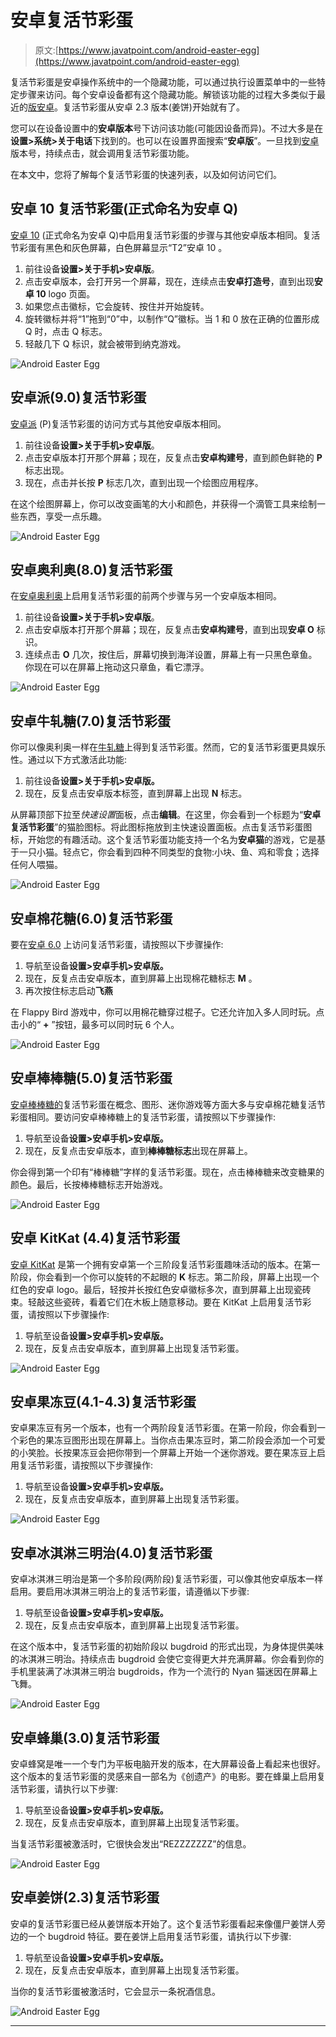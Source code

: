 # 安卓复活节彩蛋

> 原文:[https://www.javatpoint.com/android-easter-egg](https://www.javatpoint.com/android-easter-egg)

复活节彩蛋是安卓操作系统中的一个隐藏功能，可以通过执行设置菜单中的一些特定步骤来访问。每个安卓设备都有这个隐藏功能。解锁该功能的过程大多类似于最近的[版安卓](https://www.javatpoint.com/android-versions)。复活节彩蛋从安卓 2.3 版本(姜饼)开始就有了。

您可以在设备设置中的**安卓版本**号下访问该功能(可能因设备而异)。不过大多是在**设置>系统>关于电话**下找到的。也可以在设置界面搜索“**安卓版**”。一旦找到[安卓](https://www.javatpoint.com/android-tutorial)版本号，持续点击，就会调用复活节彩蛋功能。

在本文中，您将了解每个复活节彩蛋的快速列表，以及如何访问它们。

## 安卓 10 复活节彩蛋(正式命名为安卓 Q)

[安卓 10](https://www.javatpoint.com/android-10) (正式命名为安卓 Q)中启用复活节彩蛋的步骤与其他安卓版本相同。复活节彩蛋有黑色和灰色屏幕，白色屏幕显示“T2”安卓 10 。

1.  前往设备**设置>关于手机>安卓版**。
2.  点击安卓版本，会打开另一个屏幕，现在，连续点击**安卓打造号**，直到出现**安卓 10** logo 页面。
3.  如果您点击徽标，它会旋转、按住并开始旋转。
4.  旋转徽标并将“1”拖到“0”中，以制作“Q”徽标。当 1 和 0 放在正确的位置形成 Q 时，点击 Q 标志。
5.  轻敲几下 Q 标识，就会被带到纳克游戏。

![Android Easter Egg](../Images/0de34f3548367c7a14fb8cd5cec1c4b1.png)

## 安卓派(9.0)复活节彩蛋

[安卓派](https://www.javatpoint.com/android-pie) (P)复活节彩蛋的访问方式与其他安卓版本相同。

1.  前往设备**设置>关于手机>安卓版**。
2.  点击安卓版本打开那个屏幕；现在，反复点击**安卓构建号**，直到颜色鲜艳的 **P** 标志出现。
3.  现在，点击并长按 **P** 标志几次，直到出现一个绘图应用程序。

在这个绘图屏幕上，你可以改变画笔的大小和颜色，并获得一个滴管工具来绘制一些东西，享受一点乐趣。

![Android Easter Egg](../Images/81f6d3ba73fecff37fa3e8b9e058dd7f.png)

## 安卓奥利奥(8.0)复活节彩蛋

在[安卓奥利奥](https://www.javatpoint.com/android-oreo)上启用复活节彩蛋的前两个步骤与另一个安卓版本相同。

1.  前往设备**设置>关于手机>安卓版**。
2.  点击安卓版本打开那个屏幕；现在，反复点击**安卓构建号**，直到出现**安卓 O** 标识。
3.  连续点击 **O** 几次，按住后，屏幕切换到海洋设置，屏幕上有一只黑色章鱼。你现在可以在屏幕上拖动这只章鱼，看它漂浮。

![Android Easter Egg](../Images/36c2e56686411315f3b31a3a7f5a1f33.png)

## 安卓牛轧糖(7.0)复活节彩蛋

你可以像奥利奥一样在[牛轧糖](https://www.javatpoint.com/android-nougat)上得到复活节彩蛋。然而，它的复活节彩蛋更具娱乐性。通过以下方式激活此功能:

1.  前往设备**设置>关于手机>安卓版。**
2.  现在，反复点击安卓版本标签，直到屏幕上出现 **N** 标志。

从屏幕顶部下拉至*快速设置*面板，点击**编辑**。在这里，你会看到一个标题为“**安卓复活节彩蛋**”的猫脸图标。将此图标拖放到主快速设置面板。点击复活节彩蛋图标，开始您的有趣活动。这个复活节彩蛋功能支持一个名为**安卓猫**的游戏，它是基于一只小猫。轻点它，你会看到四种不同类型的食物:小块、鱼、鸡和零食；选择任何人喂猫。

![Android Easter Egg](../Images/fdd523e4f44cca65d1c62063f32eea4b.png)

## 安卓棉花糖(6.0)复活节彩蛋

要在[安卓 6.0](https://www.javatpoint.com/android-marshmallow) 上访问复活节彩蛋，请按照以下步骤操作:

1.  导航至设备**设置>安卓手机>安卓版。**
2.  现在，反复点击安卓版本，直到屏幕上出现棉花糖标志 **M** 。
3.  再次按住标志启动**飞燕**

在 Flappy Bird 游戏中，你可以用棉花糖穿过棍子。它还允许加入多人同时玩。点击小的“ **+** ”按钮，最多可以同时玩 6 个人。

![Android Easter Egg](../Images/69dab7ff2c74f9cdf7bfc69f5a41b572.png)

## 安卓棒棒糖(5.0)复活节彩蛋

[安卓棒棒糖的](https://www.javatpoint.com/android-lollipop)复活节彩蛋在概念、图形、迷你游戏等方面大多与安卓棉花糖复活节彩蛋相同。要访问安卓棒棒糖上的复活节彩蛋，请按照以下步骤操作:

1.  导航至设备**设置>安卓手机>安卓版。**
2.  现在，反复点击安卓版本，直到**棒棒糖标志**出现在屏幕上。

你会得到第一个印有“棒棒糖”字样的复活节彩蛋。现在，点击棒棒糖来改变糖果的颜色。最后，长按棒棒糖标志开始游戏。

![Android Easter Egg](../Images/7c7159860b8a06405e9ab071cc86b792.png)

## 安卓 KitKat (4.4)复活节彩蛋

[安卓 KitKat](https://www.javatpoint.com/android-kitkat) 是第一个拥有安卓第一个三阶段复活节彩蛋趣味活动的版本。在第一阶段，你会看到一个你可以旋转的不起眼的 **K** 标志。第二阶段，屏幕上出现一个红色的安卓 logo。最后，轻按并长按红色安卓徽标多次，直到屏幕上出现瓷砖束。轻敲这些瓷砖，看着它们在木板上随意移动。要在 KitKat 上启用复活节彩蛋，请按照以下步骤操作:

1.  导航至设备**设置>安卓手机>安卓版。**
2.  现在，反复点击安卓版本，直到屏幕上出现复活节彩蛋。

![Android Easter Egg](../Images/44e39960d1202d9c52eeb890515270bb.png)

## 安卓果冻豆(4.1-4.3)复活节彩蛋

安卓果冻豆有另一个版本，也有一个两阶段复活节彩蛋。在第一阶段，你会看到一个彩色的果冻豆图形出现在屏幕上。当你点击果冻豆时，第二阶段会添加一个可爱的小笑脸。长按果冻豆会把你带到一个屏幕上开始一个迷你游戏。要在果冻豆上启用复活节彩蛋，请按照以下步骤操作:

1.  导航至设备**设置>安卓手机>安卓版。**
2.  现在，反复点击安卓版本，直到屏幕上出现复活节彩蛋。

![Android Easter Egg](../Images/c9aa9c1f1cc98c3fe27aa00a1427dc5f.png)

## 安卓冰淇淋三明治(4.0)复活节彩蛋

安卓冰淇淋三明治是第一个多阶段(两阶段)复活节彩蛋，可以像其他安卓版本一样启用。要启用冰淇淋三明治上的复活节彩蛋，请遵循以下步骤:

1.  导航至设备**设置>安卓手机>安卓版。**
2.  现在，反复点击安卓版本，直到屏幕上出现复活节彩蛋。

在这个版本中，复活节彩蛋的初始阶段以 bugdroid 的形式出现，为身体提供美味的冰淇淋三明治。持续点击 bugdroid 会使它变得更大并充满屏幕。你会看到你的手机里装满了冰淇淋三明治 bugdroids，作为一个流行的 Nyan 猫迷因在屏幕上飞舞。

![Android Easter Egg](../Images/c63c6bf6b28fac16d81a2c56bbb760a2.png)

## 安卓蜂巢(3.0)复活节彩蛋

安卓蜂窝是唯一一个专门为平板电脑开发的版本，在大屏幕设备上看起来也很好。这个版本的复活节彩蛋的灵感来自一部名为《创遗产》的电影。要在蜂巢上启用复活节彩蛋，请执行以下步骤:

1.  导航至设备**设置>安卓手机>安卓版。**
2.  现在，反复点击安卓版本，直到屏幕上出现复活节彩蛋。

当复活节彩蛋被激活时，它很快会发出“REZZZZZZZ”的信息。

![Android Easter Egg](../Images/1dd5042517328f46297dc16b4039cbfb.png)

## 安卓姜饼(2.3)复活节彩蛋

安卓的复活节彩蛋已经从姜饼版本开始了。这个复活节彩蛋看起来像僵尸姜饼人旁边的一个 bugdroid 特征。要在姜饼上启用复活节彩蛋，请执行以下步骤:

1.  导航至设备**设置>安卓手机>安卓版。**
2.  现在，反复点击安卓版本，直到屏幕上出现复活节彩蛋。

当你的复活节彩蛋被激活时，它会显示一条祝酒信息。

![Android Easter Egg](../Images/8b7333fa594c901d6356916bf7ee1f3c.png)

* * *